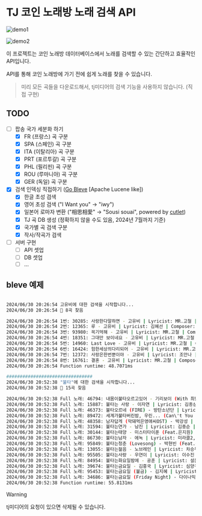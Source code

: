 # TJ 코인 노래방 노래 검색 API

![demo1](https://github.com/Alfex4936/tj-media-karaoke-api/assets/2356749/aae6a958-fa3c-435c-be34-909d026255cb)

![demo2](https://github.com/Alfex4936/tj-media-karaoke-api/assets/2356749/3d8e7b67-7dcd-47d6-9d69-5ec0a44eeac6)

이 프로젝트는 코인 노래방 데이터베이스에서 노래를 검색할 수 있는 간단하고 효율적인 API입니다.

API를 통해 코인 노래방에 가기 전에 쉽게 노래를 찾을 수 있습니다.

> 미리 모든 곡들을 다운로드해서, tj미디어의 검색 기능을 사용하지 않습니다. (직접 구현)

## TODO

- [ ] 팝송 국가 세분화 하기
  - [x] FR (프랑스) 곡 구분
  - [x] SPA (스페인) 곡 구분
  - [x] ITA (이탈리아) 곡 구분
  - [x] PRT (포르투갈) 곡 구분
  - [x] PHL (필리핀) 곡 구분
  - [x] ROU (루마니아) 곡 구분
  - [x] GER (독일) 곡 구분
- [x] 검색 인덱싱 직접하기 ([Go Bleve](https://github.com/blevesearch/bleve/) [Apache Lucene like])
  - [x] 한글 초성 검색
  - [x] 영어 초성 검색 ("I Want you" -> "iwy")
  - [x] 일본어 로마자 변환 ("相思相愛" -> "Sousi souai", powered by [cutlet](https://github.com/polm/cutlet))
  - [x] TJ 곡 DB 생성 (정확하지 않을 수도 있음, 2024년 7월까지 기준)
  - [x] 국가별 곡 검색 구분
  - [x] 작사/작곡가 검색
- [ ] 서버 구현
  - [ ] API 셋업
  - [ ] DB 셋업
  - [ ] ...

## bleve 예제

```bash

2024/06/30 20:26:54 고유비에 대한 검색을 시작합니다...
2024/06/30 20:26:54 💖 8곡 찾음

2024/06/30 20:26:54 1번: 30285: 사랑한다말하면 - 고유비 | Lyricist: MR.고철 | Composer: MR.고철
2024/06/30 20:26:54 2번: 12365: 루 - 고유비 | Lyricist: 김혜선 | Composer: 신훈철
2024/06/30 20:26:54 3번: 93980: 꼭기억해 - 고유비 | Lyricist: MR.고철 | Composer: MR.고철
2024/06/30 20:26:54 4번: 18351: 그대만 보이네요 - 고유비 | Lyricist: MR.고철 | Composer: MR.고철
2024/06/30 20:26:54 5번: 14960: Last Love - 고유비 | Lyricist: MR.고철 | Composer: MR.고철
2024/06/30 20:26:54 6번: 16424: 험한세상의다리되어 - 고유비 | Lyricist: MR.고철 | Composer: MR.고철,전영
2024/06/30 20:26:54 7번: 12372: 사랑은한번뿐이야 - 고유비 | Lyricist: 조안나 | Composer: 유해 준
2024/06/30 20:26:54 8번: 16761: 결혼 - 고유비 | Lyricist: MR.고철 | Composer: MR.고철
2024/06/30 20:26:54 Function runtime: 48.7071ms

################################
2024/06/30 20:52:38 "불타"에 대한 검색을 시작합니다...
2024/06/30 20:52:38 💖 15곡 찾음

2024/06/30 20:52:38 Full 노래: 46794: 내몸이불타오르고있어 - 기리보이 (With 최단비) | Lyricist: 홍시영 | Composer: 홍시영
2024/06/30 20:52:38 Full 노래: 15887: 불타는 사랑 - 이자연 | Lyricist: 김종삼,이승규 | Composer: 박 성훈
2024/06/30 20:52:38 Full 노래: 46373: 불타오르네 (FIRE) - 방탄소년단 | Lyricist: RAP MONSTER,SUGA,HITMAN BANG,PDOGG,DEVINE-CHANNEL1,RYAN KIM(DEVINE CHANNEL2),DEVINE-CHANNEL10,한상희 | Composer: RAP MONSTER,SUGA,HITMAN BANG,PDOGG,DEVINE-CHANNEL1,RYAN KIM(DEVINE CHANNEL2),DEVINE-CHANNEL10,한상희
2024/06/30 20:52:38 Full 노래: 89472: 세계가불타버린밤, 우린... (Can\'t You See Me?) - 투모로우바이투게더 | Lyricist: SLOW RABBIT,SUPREME BOI,HITMAN BANG,ZARESKI ERIC SOLOMON,FONTANA MELANIE JOY,SCHULZ MICHEL,HENDERSO | Composer: SLOW RABBIT,SUPREME BOI,HITMAN BANG,ZARESKI ERIC SOLOMON,FONTANA MELANIE JOY,SCHULZ MICHEL,HENDERSO
2024/06/30 20:52:38 Full 노래: 48358: 남자답게 (막돼먹은영애씨OST) - 박강성 | Lyricist: 불타는고구마1,불타는고구마2 | Composer: 정연태,불타는고구마1,불타는고구마2
2024/06/30 20:52:38 Full 노래: 31594: 불타는연가 - 남진 | Lyricist: 김중순 | Composer: 김희갑
2024/06/30 20:52:38 Full 노래: 30144: 불타는태양 - 미스터타이푼 (Feat.은지원) | Lyricist: TYFOON | Composer: TYFOON
2024/06/30 20:52:38 Full 노래: 86730: 불타는남자 - 에녹 | Lyricist: 미라클2,신동룡,빨간양말1 | Composer: KIYU,미라클2,미라클,신동룡
2024/06/30 20:52:38 Full 노래: 95849: 불타는청춘 (Lovesong) - 박현빈 (Feat.우혜미,허인창) | Lyricist: 김세훈 | Composer: 신응준,김세훈
2024/06/30 20:52:38 Full 노래: 13055: 불타는젊음 - 노브레인 | Lyricist: 차승우 | Composer: 차승우
2024/06/30 20:52:38 Full 노래: 95505: 불타는사랑 - 우연이 | Lyricist: 이수진 | Composer: 설운도
2024/06/30 20:52:38 Full 노래: 84954: 불타는화요일밤에 - 공훈 | Lyricist: 설운도 | Composer: 설운도
2024/06/30 20:52:38 Full 노래: 39674: 불타는금요일 - 김흥국 | Lyricist: 심양구,김흥국 | Composer: 정기수
2024/06/30 20:52:38 Full 노래: 95453: 불타는금요일 (불금) - 김지혜 | Lyricist: 윤정 | Composer: 정환
2024/06/30 20:52:38 Full 노래: 34686: 불타는금요일 (Friday Night) - 다이나믹듀오 | Lyricist: 최재호,김윤성 | Composer: 최재호,김윤성,장재원,김재황
2024/06/30 20:52:38 Function runtime: 55.8131ms
```

> [!WARNING]
> tj미디어의 요청이 있으면 삭제될 수 있습니다.
